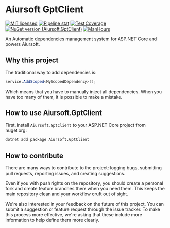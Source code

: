 # Aiursoft GptClient

[![MIT licensed](https://img.shields.io/badge/license-MIT-blue.svg)](https://gitlab.aiursoft.cn/aiursoft/gptClient/-/blob/master/LICENSE)
[![Pipeline stat](https://gitlab.aiursoft.cn/aiursoft/gptClient/badges/master/pipeline.svg)](https://gitlab.aiursoft.cn/aiursoft/gptClient/-/pipelines)
[![Test Coverage](https://gitlab.aiursoft.cn/aiursoft/gptClient/badges/master/coverage.svg)](https://gitlab.aiursoft.cn/aiursoft/gptClient/-/pipelines)
[![NuGet version (Aiursoft.GptClient)](https://img.shields.io/nuget/v/Aiursoft.GptClient.svg)](https://www.nuget.org/packages/Aiursoft.GptClient/)
[![ManHours](https://manhours.aiursoft.cn/r/gitlab.aiursoft.cn/aiursoft/GptClient.svg)](https://gitlab.aiursoft.cn/aiursoft/GptClient/-/commits/master?ref_type=heads)

An Automatic dependencies management system for ASP.NET Core and powers Aiursoft.

## Why this project

The traditional way to add dependencies is:

```csharp
service.AddScoped<MyScopedDependency>();
```

Which means that you have to manually inject all dependencies. When you have too many of them, it is possible to make a mistake.

## How to use Aiursoft.GptClient

First, install `Aiursoft.GptClient` to your ASP.NET Core project from nuget.org:

```bash
dotnet add package Aiursoft.GptClient
```

## How to contribute

There are many ways to contribute to the project: logging bugs, submitting pull requests, reporting issues, and creating suggestions.

Even if you with push rights on the repository, you should create a personal fork and create feature branches there when you need them. This keeps the main repository clean and your workflow cruft out of sight.

We're also interested in your feedback on the future of this project. You can submit a suggestion or feature request through the issue tracker. To make this process more effective, we're asking that these include more information to help define them more clearly.
